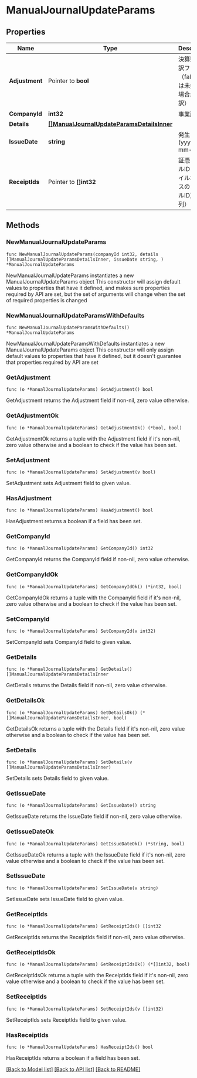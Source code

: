 # ManualJournalUpdateParams

## Properties

Name | Type | Description | Notes
------------ | ------------- | ------------- | -------------
**Adjustment** | Pointer to **bool** | 決算整理仕訳フラグ（falseまたは未指定の場合: 日常仕訳） | [optional] 
**CompanyId** | **int32** | 事業所ID | 
**Details** | [**[]ManualJournalUpdateParamsDetailsInner**](ManualJournalUpdateParamsDetailsInner.md) |  | 
**IssueDate** | **string** | 発生日 (yyyy-mm-dd) | 
**ReceiptIds** | Pointer to **[]int32** | 証憑ファイルID（ファイルボックスのファイルID）（配列） | [optional] 

## Methods

### NewManualJournalUpdateParams

`func NewManualJournalUpdateParams(companyId int32, details []ManualJournalUpdateParamsDetailsInner, issueDate string, ) *ManualJournalUpdateParams`

NewManualJournalUpdateParams instantiates a new ManualJournalUpdateParams object
This constructor will assign default values to properties that have it defined,
and makes sure properties required by API are set, but the set of arguments
will change when the set of required properties is changed

### NewManualJournalUpdateParamsWithDefaults

`func NewManualJournalUpdateParamsWithDefaults() *ManualJournalUpdateParams`

NewManualJournalUpdateParamsWithDefaults instantiates a new ManualJournalUpdateParams object
This constructor will only assign default values to properties that have it defined,
but it doesn't guarantee that properties required by API are set

### GetAdjustment

`func (o *ManualJournalUpdateParams) GetAdjustment() bool`

GetAdjustment returns the Adjustment field if non-nil, zero value otherwise.

### GetAdjustmentOk

`func (o *ManualJournalUpdateParams) GetAdjustmentOk() (*bool, bool)`

GetAdjustmentOk returns a tuple with the Adjustment field if it's non-nil, zero value otherwise
and a boolean to check if the value has been set.

### SetAdjustment

`func (o *ManualJournalUpdateParams) SetAdjustment(v bool)`

SetAdjustment sets Adjustment field to given value.

### HasAdjustment

`func (o *ManualJournalUpdateParams) HasAdjustment() bool`

HasAdjustment returns a boolean if a field has been set.

### GetCompanyId

`func (o *ManualJournalUpdateParams) GetCompanyId() int32`

GetCompanyId returns the CompanyId field if non-nil, zero value otherwise.

### GetCompanyIdOk

`func (o *ManualJournalUpdateParams) GetCompanyIdOk() (*int32, bool)`

GetCompanyIdOk returns a tuple with the CompanyId field if it's non-nil, zero value otherwise
and a boolean to check if the value has been set.

### SetCompanyId

`func (o *ManualJournalUpdateParams) SetCompanyId(v int32)`

SetCompanyId sets CompanyId field to given value.


### GetDetails

`func (o *ManualJournalUpdateParams) GetDetails() []ManualJournalUpdateParamsDetailsInner`

GetDetails returns the Details field if non-nil, zero value otherwise.

### GetDetailsOk

`func (o *ManualJournalUpdateParams) GetDetailsOk() (*[]ManualJournalUpdateParamsDetailsInner, bool)`

GetDetailsOk returns a tuple with the Details field if it's non-nil, zero value otherwise
and a boolean to check if the value has been set.

### SetDetails

`func (o *ManualJournalUpdateParams) SetDetails(v []ManualJournalUpdateParamsDetailsInner)`

SetDetails sets Details field to given value.


### GetIssueDate

`func (o *ManualJournalUpdateParams) GetIssueDate() string`

GetIssueDate returns the IssueDate field if non-nil, zero value otherwise.

### GetIssueDateOk

`func (o *ManualJournalUpdateParams) GetIssueDateOk() (*string, bool)`

GetIssueDateOk returns a tuple with the IssueDate field if it's non-nil, zero value otherwise
and a boolean to check if the value has been set.

### SetIssueDate

`func (o *ManualJournalUpdateParams) SetIssueDate(v string)`

SetIssueDate sets IssueDate field to given value.


### GetReceiptIds

`func (o *ManualJournalUpdateParams) GetReceiptIds() []int32`

GetReceiptIds returns the ReceiptIds field if non-nil, zero value otherwise.

### GetReceiptIdsOk

`func (o *ManualJournalUpdateParams) GetReceiptIdsOk() (*[]int32, bool)`

GetReceiptIdsOk returns a tuple with the ReceiptIds field if it's non-nil, zero value otherwise
and a boolean to check if the value has been set.

### SetReceiptIds

`func (o *ManualJournalUpdateParams) SetReceiptIds(v []int32)`

SetReceiptIds sets ReceiptIds field to given value.

### HasReceiptIds

`func (o *ManualJournalUpdateParams) HasReceiptIds() bool`

HasReceiptIds returns a boolean if a field has been set.


[[Back to Model list]](../README.md#documentation-for-models) [[Back to API list]](../README.md#documentation-for-api-endpoints) [[Back to README]](../README.md)


